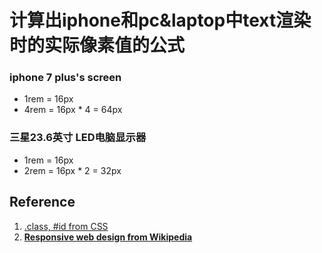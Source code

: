 # 计算出iphone和pc&laptop中text渲染时的实际像素值的公式

### iphone 7 plus's screen

-  1rem = 16px
-  4rem = 16px * 4 = 64px

###  三星23.6英寸 LED电脑显示器

- 1rem = 16px
- 2rem = 16px * 2 = 32px

## Reference
1. [.class, #id from CSS](https://en.wikipedia.org/wiki/CSS)
2. [**Responsive web design from Wikipedia**](https://en.wikipedia.org/wiki/Responsive_web_design)